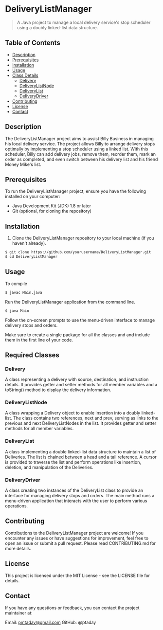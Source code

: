 # DeliveryListManager

> A Java project to manage a local delivery service's stop scheduler using a doubly linked-list data structure.

## Table of Contents

- [Description](#description)
- [Prerequisites](#prerequisites)
- [Installation](#installation)
- [Usage](#usage)
- [Class Details](#class-details)
  - [Delivery](#Delivery)
  - [DeliveryListNode](#DeliveryListNode)
  - [DeliveryList](#DeliveryList)
  - [DeliveryDriver](#DeliveryDriver)
- [Contributing](#contributing)
- [License](#license)
- [Contact](#contact)
  
## Description

The DeliveryListManager project aims to assist Billy Business in managing his local delivery service. The project allows Billy to arrange delivery stops optimally by implementing a stop scheduler using a linked list. With this scheduler, Billy can add delivery jobs, remove them, reorder them, mark an order as completed, and even switch between his delivery list and his friend Money Mike's list.

## Prerequisites

To run the DeliveryListManager project, ensure you have the following installed on your computer:

- Java Development Kit (JDK) 1.8 or later
- Git (optional, for cloning the repository)

## Installation

1. Clone the DeliveryListManager repository to your local machine (if you haven't already).

```bash
$ git clone https://github.com/yourusername/DeliveryListManager.git
$ cd DeliveryListManager
```
## Usage
To compile 
```bash
$ javac Main.java
```
Run the DeliveryListManager application from the command line.
```bash
$ java Main
```
Follow the on-screen prompts to use the menu-driven interface to manage delivery stops and orders.

Make sure to create a single package for all the classes and and include them in the first line of your code.

## Required Classes

### Delivery
A class representing a delivery with source, destination, and instruction details. It provides getter and setter methods for all member variables and a toString() method to display the delivery information.

### DeliveryListNode
A class wrapping a Delivery object to enable insertion into a doubly linked-list. The class contains two references, next and prev, serving as links to the previous and next DeliveryListNodes in the list. It provides getter and setter methods for all member variables.

### DeliveryList
A class implementing a double linked-list data structure to maintain a list of Deliveries. The list is chained between a head and a tail reference. A cursor is provided to traverse the list and perform operations like insertion, deletion, and manipulation of the Deliveries.

### DeliveryDriver
A class creating two instances of the DeliveryList class to provide an interface for managing delivery stops and orders. The main method runs a menu-driven application that interacts with the user to perform various operations.

## Contributing
Contributions to the DeliveryListManager project are welcome! If you encounter any issues or have suggestions for improvement, feel free to open an issue or submit a pull request. Please read CONTRIBUTING.md for more details.

## License
This project is licensed under the MIT License - see the LICENSE file for details.

## Contact
If you have any questions or feedback, you can contact the project maintainer at:

Email: pmtaday@gmail.com
GitHub: @ptaday
